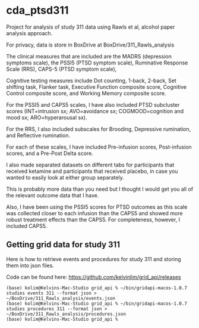 # cda_ptsd311

Project for analysis of study 311 data using Rawls et al, alcohol paper
analysis approach.

For privacy, data is store in BoxDrive at BoxDrive/311_Rawls_analysis


The clinical measures that are included are the MADRS (depression symptoms scale), the PSSI5 (PTSD symptom scale), Ruminative Response Scale (RRS), CAPS-5 (PTSD symptom scale), 

Cognitive testing measures include Dot counting, 1-back, 2-back, Set shifting task, Flanker task, Executive Function composite score, Cognitive Control composite score, and Working Memory composite score. 

For the PSSI5 and CAPS5 scales, I have also included PTSD subcluster scores (INT=intrusion sx; AVO=avoidance sx; COGMOOD=cognition and mood sx; ARO=hyperarousal sx). 

For the RRS, I also included subscales for Brooding, Depressive rumination, and Reflective rumination.

For each of these scales, I have included Pre-infusion scores, Post-infusion scores, and a Pre-Post Delta score. 

I also made separated datasets on different tabs for participants that received ketamine and participants that received placebo, in case you wanted to easily look at either group separately.

This is probably more data than you need but I thought I would get you all of the relevant outcome data that I have.

Also, I have been using the PSSI5 scores for PTSD outcomes as this scale was collected closer to each infusion than the CAPS5 and showed more robust treatment effects than the CAPS5. For completeness, however, I included CAPS5.

## Getting grid data for study 311

Here is how to retrieve events and procedures for study 311 and storing them into json files.

Code can be found here: https://github.com/kelvinlim/grid_api/releases 

```
(base) kolim@Kelvins-Mac-Studio grid_api % ~/bin/gridapi-macos-1.0.7 studies events 311 --format json > ~/BoxDrive/311_Rawls_analysis/events.json              
(base) kolim@Kelvins-Mac-Studio grid_api % ~/bin/gridapi-macos-1.0.7 studies procedures 311 --format json > ~/BoxDrive/311_Rawls_analysis/procedures.json
(base) kolim@Kelvins-Mac-Studio grid_api % 
```
